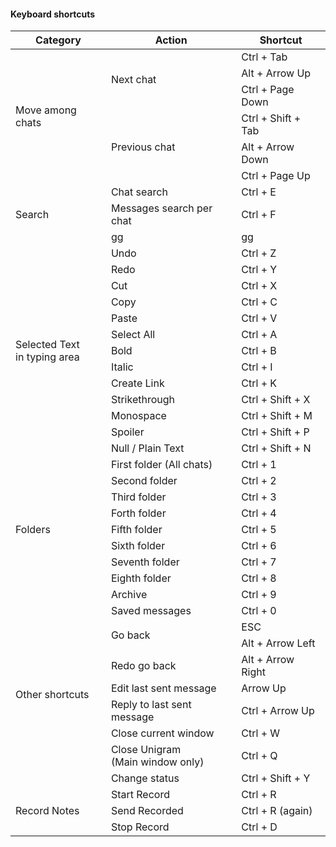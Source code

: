 #### **Keyboard shortcuts**

<table>
	<thead>
	<tr>
		<th>Category</th>
		<th>Action</th>
		<th>Shortcut</th>
	</tr>
	</thead>
	<tbody>
	<tr>
		<td rowspan="6">Move among chats</td>
		<td rowspan="3">Next chat</td>
		<td>Ctrl + Tab</td>
	</tr>
	<tr>
		<td>Alt + Arrow Up</td>
	<tr>
		<td>Ctrl + Page Down</td>
	<tr>
		<td rowspan="3">Previous chat</td>
		<td>Ctrl + Shift + Tab</td>
	</tr>
	<tr>
		<td>Alt + Arrow Down</td>
	<tr>
		<td>Ctrl + Page Up</td>
	</tr>
	<tr>
		<td rowspan="3">Search</td>
		<td>Chat search</td>
		<td>Ctrl + E</td>
	</tr>
	<tr>
		<td>Messages search per chat</td>
		<td>Ctrl + F</td>
	</tr>
    <td>gg</td>
    <td>gg</td>
	<tr>
		<td rowspan="13">Selected Text <br>in typing area</td>
		<td>Undo</td>
		<td>Ctrl + Z</td>
	</tr>
	<tr>
		<td>Redo</td>
		<td>Ctrl + Y</td>
	</tr>
	<tr>
		<td>Cut</td>
		<td>Ctrl + X</td>
	</tr>
	<tr>
		<td>Copy</td>
		<td>Ctrl + C</td>
	</tr>
	<tr>
		<td>Paste</td>
		<td>Ctrl + V</td>
	</tr>
	<tr>
		<td>Select All</td>
		<td>Ctrl + A</td>
	</tr>
	<tr>
		<td>Bold</td>
		<td>Ctrl + B</td>
	</tr>
	<tr>
		<td>Italic</td>
		<td>Ctrl + I</td>
	</tr>
	<tr>
		<td>Create Link</td>
		<td>Ctrl + K</td>
	</tr>
	<tr>
		<td>Strikethrough</td>
		<td>Ctrl + Shift + X</td>
	</tr>
	<tr>
		<td>Monospace</td>
		<td>Ctrl + Shift + M</td>
	</tr>
	<tr>
		<td>Spoiler</td>
		<td>Ctrl + Shift + P</td>
	</tr>
	<tr>
		<td>Null / Plain Text</td>
		<td>Ctrl + Shift + N</td>
	</tr>
	<tr>
		<td rowspan="9">Folders</td>
		<td>First folder (All chats)</td>
		<td>Ctrl + 1</td>
	</tr>
	<tr>
		<td>Second folder</td>
		<td>Ctrl + 2</td>
	</tr>
	<tr>
		<td>Third folder</td>
		<td>Ctrl + 3</td>
	</tr>
	<tr>
		<td>Forth folder</td>
		<td>Ctrl + 4</td>
	</tr>
	<tr>
		<td>Fifth folder</td>
		<td>Ctrl + 5</td>
	</tr>
	<tr>
		<td>Sixth folder</td>
		<td>Ctrl + 6</td>
	</tr>
	<tr>
		<td>Seventh folder</td>
		<td>Ctrl + 7</td>
	</tr>
	<tr>
		<td>Eighth folder</td>
		<td>Ctrl + 8</td>
	</tr>
	<tr>
		<td>Archive</td>
		<td>Ctrl + 9</td>
	</tr>
	<tr>
		<td rowspan="9">Other shortcuts</td>
		<td>Saved messages</td>
		<td>Ctrl + 0</td>
	</tr>
	<tr>
		<td rowspan="2">Go back</td>
		<td>ESC</td>
	</tr>
	<tr>
		<td>Alt + Arrow Left</td>
	</tr>
	<tr>
		<td>Redo go back</td>
		<td>Alt + Arrow Right</td>
	</tr>
	<tr>
		<td>Edit last sent message</td>
		<td>Arrow Up</td>
	</tr>
	<tr>
		<td>Reply to last sent message</td>
		<td>Ctrl + Arrow Up</td>
	</tr>
	<tr>
		<td>Close current window</td>
		<td>Ctrl + W</td>
	</tr>
	<tr>
		<td>Close Unigram <br>(Main window only)</td>
		<td>Ctrl + Q</td>
	</tr>
	<tr>
		<td>Change status</td>
		<td>Ctrl + Shift + Y</td>
	</tr>
	<tr>
		<td rowspan="3">Record Notes</td>
		<td>Start Record</td>
		<td>Ctrl + R</td>
	</tr>
	<tr>
		<td>Send Recorded</td>
		<td>Ctrl + R (again)</td>
	</tr>
	<tr>
		<td>Stop Record</td>
		<td>Ctrl + D</td>
	</tr>
	</tbody>
</table>
